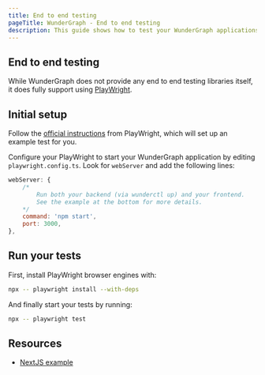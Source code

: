 ```yaml
---
title: End to end testing
pageTitle: WunderGraph - End to end testing
description: This guide shows how to test your WunderGraph applications
---
```


## End to end testing

While WunderGraph does not provide any end to end testing libraries itself, it does fully
support using [PlayWright](https://playwright.dev).

## Initial setup

Follow the [official instructions](https://playwright.dev/docs/intro) from PlayWright, which
will set up an example test for you.

Configure your PlayWright to start your WunderGraph application by editing `playwright.config.ts`.
Look for `webServer` and add the following lines:

```javascript
webServer: {
    /*
        Run both your backend (via wunderctl up) and your frontend.
        See the example at the bottom for more details.
    */
    command: 'npm start',
    port: 3000,
},
```

## Run your tests

First, install PlayWright browser engines with:

```sh
npx -- playwright install --with-deps
```

And finally start your tests by running:

```sh
npx -- playwright test
```

## Resources

- [NextJS example](https://github.com/wundergraph/wundergraph/tree/main/examples/nextjs)
